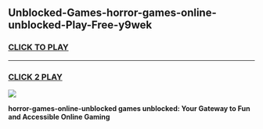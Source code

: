 
## Unblocked-Games-horror-games-online-unblocked-Play-Free-y9wek
<h3>
<a href="https://premium76.site?title=horror-games-online-unblocked&ref=18A">CLICK TO PLAY</a></h3>
<hr>

<h3>
<a href="https://premium76.site?title=horror-games-online-unblocked&ref=18A">CLICK 2 PLAY</a>
  
</h3>

<a href="https://premium76.site?title=horror-games-online-unblocked&ref=18A"><img src="https://clearcache.store/games.png"></a>


**horror-games-online-unblocked games unblocked: Your Gateway to Fun and Accessible Online Gaming**

